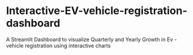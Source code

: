 # Interactive-EV-vehicle-registration-dashboard
A Streamlit Dashboard to visualize Quarterly and Yearly Growth in Ev -vehicle registration using interactive charts

